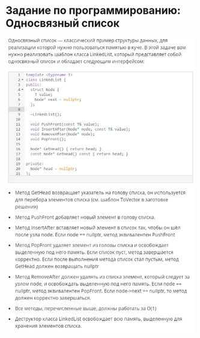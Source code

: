 # Задание по программированию: Односвязный список
![image](./../../assets/106.jpg)
![image](./../../assets/107.jpg)
